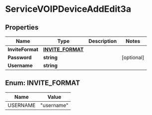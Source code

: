 

# ServiceVOIPDeviceAddEdit3a


## Properties

| Name | Type | Description | Notes |
|------------ | ------------- | ------------- | -------------|
|**InviteFormat** | [**INVITE_FORMAT**](#INVITE_FORMAT) |  |  |
|**Password** | **string** |  |  [optional] |
|**Username** | **string** |  |  |



## Enum: INVITE_FORMAT

| Name | Value |
|---- | -----|
| USERNAME | &quot;username&quot; |




